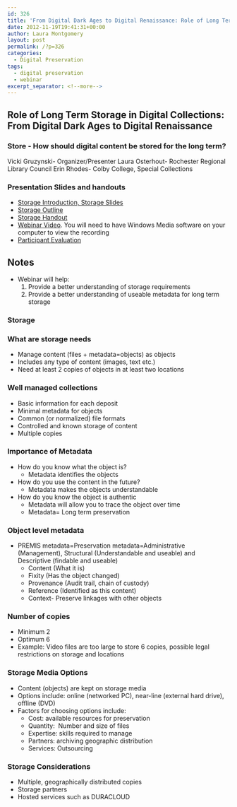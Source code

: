 ```yaml
---
id: 326
title: 'From Digital Dark Ages to Digital Renaissance: Role of Long Term Storage in Digital Collections webinar notes'
date: 2012-11-19T19:41:31+00:00
author: Laura Montgomery
layout: post
permalink: /?p=326
categories:
  - Digital Preservation
tags:
  - digital preservation
  - webinar
excerpt_separator: <!--more-->
---
```

## Role of Long Term Storage in Digital Collections: From Digital Dark Ages to Digital Renaissance

### Store - How should digital content be stored for the long term?

Vicki Gruzynski- Organizer/Presenter
Laura Osterhout- Rochester Regional Library Council
Erin Rhodes- Colby College, Special Collections

### Presentation Slides and handouts

* [Storage Introduction, Storage Slides](http://downloads.alcts.ala.org/ce/111412_digital_preservation_storage_slides.pdf "Storage Slides")
* [Storage Outline](http://downloads.alcts.ala.org/ce/111412_digital_preservation_storage_outline.pdf "Stroage Outline")
* [Storage Handout](http://downloads.alcts.ala.org/ce/111412_digital_preservation_storage_handout.pdf "Storage Handout")
* [Webinar Video](http://downloads.alcts.ala.org/ce/111412_digital_preservation_storage.wmv). You will need to have Windows Media software on your computer to view the recording
* [Participant Evaluation](http://www.surveymonkey.com/s/8R7PGYG "Participant Evaluation")

<!--more-->

## Notes

* Webinar will help:
  1. Provide a better understanding of storage requirements
  2. Provide a better understanding of useable metadata for long term storage

### Storage

### What are storage needs

* Manage content (files + metadata=objects) as objects
* Includes any type of content (images, text etc.)
* Need at least 2 copies of objects in at least two locations

### Well managed collections

* Basic information for each deposit
* Minimal metadata for objects
* Common (or normalized) file formats
* Controlled and known storage of content
* Multiple copies

### Importance of Metadata

* How do you know what the object is?
  * Metadata identifies the objects
* How do you use the content in the future?
  * Metadata makes the objects understandable
* How do you know the object is authentic
  * Metadata will allow you to trace the object over time
  * Metadata= Long term preservation

### Object level metadata

* PREMIS metadata=Preservation metadata=Administrative (Management), Structural (Understandable and useable) and Descriptive (findable and useable)
  * Content (What it is)
  * Fixity (Has the object changed)
  * Provenance (Audit trail, chain of custody)
  * Reference (Identified as this content)
  * Context- Preserve linkages with other objects

### Number of copies

* Minimum 2
* Optimum 6
* Example: Video files are too large to store 6 copies, possible legal restrictions on storage and locations

### Storage Media Options

* Content (objects) are kept on storage media
* Options include: online (networked PC), near-line (external hard drive), offline (DVD)
* Factors for choosing options include:
  * Cost: available resources for preservation
  * Quantity:  Number and size of files
  * Expertise: skills required to manage
  * Partners: archiving geographic distribution
  * Services: Outsourcing

### Storage Considerations

* Multiple, geographically distributed copies
* Storage partners
* Hosted services such as DURACLOUD
